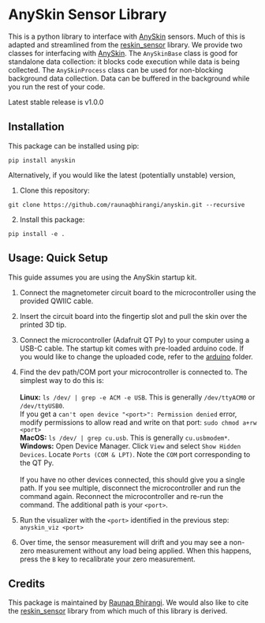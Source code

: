 # AnySkin Sensor Library
This is a python library to interface with [AnySkin](https://any-skin.github.io) sensors. Much of this is adapted and streamlined from the [reskin_sensor](https://github.com/raunaqbhirangi/reskin_sensor) library. We provide two classes for interfacing with [AnySkin](https://openreview.net/forum?id=87_OJU4sw3V). The `AnySkinBase` class is good for standalone data collection: it blocks code execution while data is being collected. The `AnySkinProcess` class can be used for non-blocking background data collection. Data can be buffered in the background while you run the rest of your code.

Latest stable release is v1.0.0

## Installation

This package can be installed using pip:
```
pip install anyskin
```
Alternatively, if you would like the latest (potentially unstable) version,
1. Clone this repository:
```
git clone https://github.com/raunaqbhirangi/anyskin.git --recursive
```
2. Install this package:
```
pip install -e .
```

## Usage: Quick Setup
This guide assumes you are using the AnySkin startup kit.

1. Connect the magnetometer circuit board to the microcontroller using the provided QWIIC cable.

2. Insert the circuit board into the fingertip slot and pull the skin over the printed 3D tip.

3. Connect the microcontroller (Adafruit QT Py) to your computer using a USB-C cable. The startup kit comes with pre-loaded arduino code. If you would like to change the uploaded code, refer to the [arduino](./arduino) folder.

4. Find the dev path/COM port your microcontroller is connected to. The simplest way to do this is:
<br><br> <b>Linux:</b> `ls /dev/ | grep -e ACM -e USB`. This is generally `/dev/ttyACM0` or `/dev/ttyUSB0`. <br>If you get a `can't open device "<port>": Permission denied` error, modify permissions to allow read and write on that port: `sudo chmod a+rw <port>`
<br> <b>MacOS:</b> `ls /dev/ | grep cu.usb`. This is generally `cu.usbmodem*`.
<br> <b>Windows:</b> Open Device Manager. Click `View` and select `Show Hidden Devices`. Locate `Ports (COM & LPT)`. Note the `COM` port corresponding to the QT Py.
<br><br>If you have no other devices connected, this should give you a single path. If you see multiple, disconnect the microcontroller and run the command again. Reconnect the microcontroller and re-run the command. The additional path is your `<port>`.

5. Run the visualizer with the `<port>` identified in the previous step: <br>`anyskin_viz <port>`

6. Over time, the sensor measurement will drift and you may see a non-zero measurement without any load being applied. When this happens, press the `B` key to recalibrate your zero measurement.

## Credits
This package is maintained by [Raunaq Bhirangi](https://www.cs.cmu.edu/~rbhirang/). We would also like to cite the [reskin_sensor](https://github.com/raunaqbhirangi/reskin_sensor) library from which much of this library is derived.
